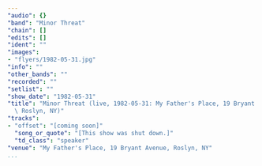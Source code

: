 ```yaml
---
"audio": {}
"band": "Minor Threat"
"chain": []
"edits": []
"ident": ""
"images":
- "flyers/1982-05-31.jpg"
"info": ""
"other_bands": ""
"recorded": ""
"setlist": ""
"show_date": "1982-05-31"
"title": "Minor Threat (live, 1982-05-31: My Father's Place, 19 Bryant Avenue,\
  \ Roslyn, NY)"
"tracks":
- "offset": "[coming soon]"
  "song_or_quote": "[This show was shut down.]"
  "td_class": "speaker"
"venue": "My Father's Place, 19 Bryant Avenue, Roslyn, NY"
...
```

